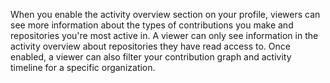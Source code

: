 When you enable the activity overview section on your profile, viewers can see more information about the types of contributions you make and repositories you're most active in. A viewer can only see information in the activity overview about repositories they have read access to. Once enabled, a viewer can also filter your contribution graph and activity timeline for a specific organization.
